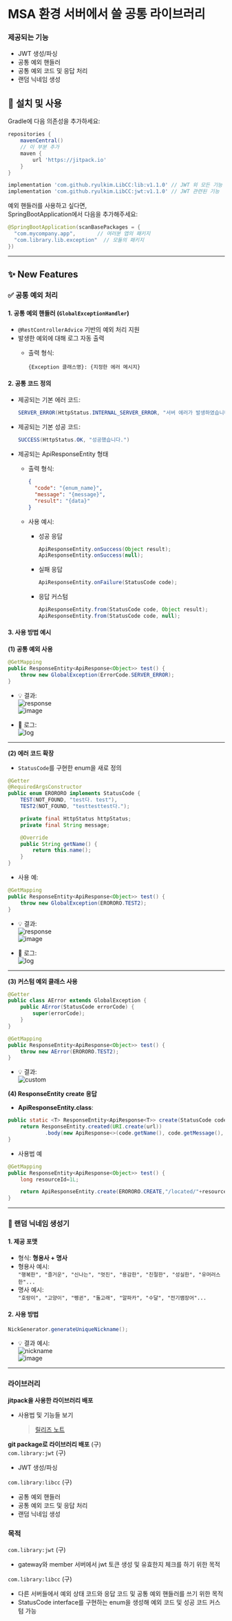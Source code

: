 # MSA 환경 서버에서 쓸 공통 라이브러리
### 제공되는 기능
- JWT 생성/파싱
- 공통 예외 핸들러
- 공통 예외 코드 및 응답 처리
- 랜덤 닉네임 생성

## 🔧 설치 및 사용

Gradle에 다음 의존성을 추가하세요:

```groovy
repositories {
    mavenCentral()
    // 이 부분 추가
    maven {
        url 'https://jitpack.io'
    }
}

implementation 'com.github.ryulkim.LibCC:lib:v1.1.0' // JWT 외 모든 기능
implementation 'com.github.ryulkim.LibCC:jwt:v1.1.0' // JWT 관련된 기능
```

예외 핸들러를 사용하고 싶다면,   
SpringBootApplication에서 다음을 추가해주세요:
```java
@SpringBootApplication(scanBasePackages = {
  "com.mycompany.app",       // 여러분 앱의 패키지
  "com.library.lib.exception"  // 모듈의 패키지
})
```
---


## ✨ New Features

### ✅ 공통 예외 처리

#### 1. 공통 예외 핸들러 (`GlobalExceptionHandler`)

- `@RestControllerAdvice` 기반의 예외 처리 지원
- 발생한 예외에 대해 로그 자동 출력
  - 출력 형식:

    ```
    {Exception 클래스명}: {지정한 에러 메시지}
    ```

#### 2. 공통 코드 정의

- 제공되는 기본 에러 코드:

  ```java
  SERVER_ERROR(HttpStatus.INTERNAL_SERVER_ERROR, "서버 에러가 발생하였습니다.")
  ```

- 제공되는 기본 성공 코드:

  ```java
  SUCCESS(HttpStatus.OK, "성공했습니다.")
  ```

- 제공되는 ApiResponseEntity 형태
  - 출력 형식:

    ```json
    {
      "code": "{enum_name}",
      "message": "{message}",
      "result": "{data}"
    }
    ```

  - 사용 예시:
    - 성공 응답

      ```java
      ApiResponseEntity.onSuccess(Object result);
      ApiResponseEntity.onSuccess(null);
      ```

    - 실패 응답

      ```java
      ApiResponseEntity.onFailure(StatusCode code);
      ```

    - 응답 커스텀

      ```java
      ApiResponseEntity.from(StatusCode code, Object result);
      ApiResponseEntity.from(StatusCode code, null);
      ```

#### 3. 사용 방법 예시

**(1) 공통 예외 사용**

```java
@GetMapping
public ResponseEntity<ApiResponse<Object>> test() {
    throw new GlobalException(ErrorCode.SERVER_ERROR);
}
```

- 💡 결과:  
  ![response](https://github.com/user-attachments/assets/46f07ff8-2410-4d34-ba0d-644ff145ae63)  
  ![image](https://github.com/user-attachments/assets/b0736d7e-8af1-4fab-b975-7a0f39364a62)

- 📄 로그:  
  ![log](https://github.com/user-attachments/assets/dd37b452-d906-4b1b-b751-60e2533d6454)

---

**(2) 에러 코드 확장**

- `StatusCode`를 구현한 enum을 새로 정의

```java
@Getter
@RequiredArgsConstructor
public enum ERORORO implements StatusCode {
    TEST(NOT_FOUND, "test다. test"),
    TEST2(NOT_FOUND, "testtesttest다.");

    private final HttpStatus httpStatus;
    private final String message;

    @Override
    public String getName() {
        return this.name();
    }
}
```

- 사용 예:

```java
@GetMapping
public ResponseEntity<ApiResponse<Object>> test() {
    throw new GlobalException(ERORORO.TEST2);
}
```

- 💡 결과:  
  ![response](https://github.com/user-attachments/assets/7454e5d3-fcd1-436c-a501-b9ecfc4d2287)  
  ![image](https://github.com/user-attachments/assets/a105fe99-3355-43a7-bdd1-5ff2817f22ae)

- 📄 로그:  
  ![log](https://github.com/user-attachments/assets/551edc19-7e0a-4386-9bee-35e03672768b)

---

**(3) 커스텀 예외 클래스 사용**

```java
@Getter
public class AError extends GlobalException {
    public AError(StatusCode errorCode) {
        super(errorCode);
    }
}
```

```java
@GetMapping
public ResponseEntity<ApiResponse<Object>> test() {
    throw new AError(ERORORO.TEST2);
}
```

- 💡 결과:  
  ![custom](https://github.com/user-attachments/assets/e210ecb3-5f0e-489d-b930-76cb43eee3eb)

**(4) ResponseEntity create 응답**
- **ApiResponseEntity.class**:  
```java
public static <T> ResponseEntity<ApiResponse<T>> create(StatusCode code, String url, T result) {
    return ResponseEntity.created(URI.create(url))
            .body(new ApiResponse<>(code.getName(), code.getMessage(), result));
}
```
- 사용법 예
```java
@GetMapping
public ResponseEntity<ApiResponse<Object>> test() {
    long resourceId=1L;

    return ApiResponseEntity.create(ERORORO.CREATE,"/located/"+resourceId, null);
}
```


---

### 🐣 랜덤 닉네임 생성기

#### 1. 제공 포맷

- 형식: **형용사 + 명사**
- 형용사 예시:  
  `"행복한", "즐거운", "신나는", "멋진", "용감한", "친절한", "성실한", "유머러스한"...`
- 명사 예시:  
  `"호랑이", "고양이", "펭귄", "돌고래", "알파카", "수달", "전기뱀장어"...`

#### 2. 사용 방법

```java
NickGenerator.generateUniqueNickname();
```

- 💡 결과 예시:  
  ![nickname](https://github.com/user-attachments/assets/5be5519a-7783-4bd7-b2f2-1fd57714ea77)  
  ![image](https://github.com/user-attachments/assets/81ea631c-7e8f-4c92-814f-96a5765964b7)


---



### 라이브러리
**jitpack을 사용한 라이브러리 배포**  
- 사용법 및 기능들 보기  
  > [릴리즈 노트](https://github.com/ryulkim/LibCC/releases)

**git package로 라이브러리 배포** (구)  
`com.library:jwt` (구)  
- JWT 생성/파싱

`com.library:libcc` (구)  
- 공통 예외 핸들러
- 공통 예외 코드 및 응답 처리
- 랜덤 닉네임 생성

### 목적
`com.library:jwt` (구)  
- gateway와 member 서버에서 jwt 토큰 생성 및 유효한지 체크를 하기 위한 목적
  
`com.library:libcc` (구)
- 다른 서버들에서 예외 상태 코드와 응답 코드 및 공통 예외 핸들러를 쓰기 위한 목적
- StatusCode interface를 구현하는 enum을 생성해 예외 코드 및 성공 코드 커스텀 가능


